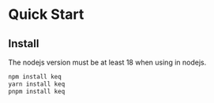 # Quick Start

## Install

The nodejs version must be at least 18 when using in nodejs.

```bash
npm install keq
yarn install keq
pnpm install keq
```
